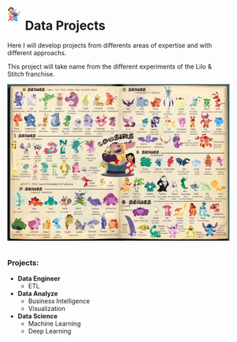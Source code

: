 <img src="pictures/lilo&stitch.gif"
     alt="Lilo & Stitch"
     style="float: left; margin-right: 10px;width:30px; height:auto;" />

# **Data Projects**
Here I will develop projects from differents areas of expertise and with different approachs.

This project will take name from the different experiments of the Lilo & Stitch franchise.

<img src="pictures/Stitch_cousin_Infographic.webp"
     alt="Lilo & Stitch's Cousins"
     style="float: left; margin-right: 10px;" />

&nbsp;

### **Projects:**
- **Data Engineer**
    - ETL
- **Data Analyze**
    - Business Intelligence
    - Visualization
- **Data Science**
    - Machine Learning
    - Deep Learning

